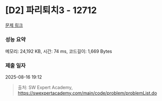 # [D2] 파리퇴치3 - 12712 

[문제 링크](https://swexpertacademy.com/main/code/problem/problemDetail.do?contestProbId=AXuARWAqDkQDFARa) 

### 성능 요약

메모리: 24,192 KB, 시간: 74 ms, 코드길이: 1,669 Bytes

### 제출 일자

2025-08-16 19:12



> 출처: SW Expert Academy, https://swexpertacademy.com/main/code/problem/problemList.do